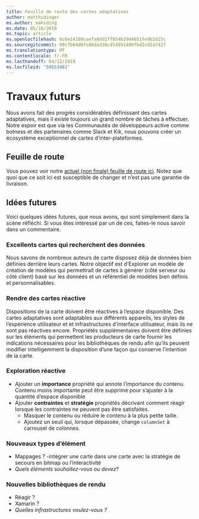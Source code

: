 ```yaml
---
title: Feuille de route des cartes adaptatives
author: matthidinger
ms.author: mahiding
ms.date: 05/16/2018
ms.topic: article
ms.openlocfilehash: 6c6e14108caefa8dd1ff854b29d4651fe9b2d15c
ms.sourcegitcommit: 99c7b64d6fc66da336c454951406fb42cd2a7427
ms.translationtype: MT
ms.contentlocale: fr-FR
ms.lasthandoff: 04/12/2019
ms.locfileid: "59553481"
---
```

# <a name="future-work"></a>Travaux futurs

Nous avons fait des progrès considérables définissant des cartes adaptatives, mais il existe toujours un grand nombre de tâches à effectuer. Notre espoir est que via les Communautés de développeurs active comme botness et des partenaires comme Slack et Kik, nous pouvons créer un écosystème exceptionnel de cartes d’inter-plateformes.

## <a name="roadmap"></a>Feuille de route

Vous pouvez voir notre [actuel (non finale) feuille de route ici](https://github.com/Microsoft/AdaptiveCards/projects/8). Notez que quoi que ce soit ici est susceptible de changer et n’est pas une garantie de livraison.

## <a name="future-ideas"></a>Idées futures

Voici quelques idées futures, que nous avons, qui sont simplement dans la scène réfléchi. Si vous êtes intéressé par un de ces, faites-le nous savoir dans un commentaire.

### <a name="great-looking-cards-from-data"></a>Excellents cartes qui recherchent des données

Nous savons de nombreux auteurs de carte disposez déjà de données bien définies derrière leurs cartes. Notre objectif est d’Explorer un modèle de création de modèles qui permettrait de cartes à générer (côté serveur ou côté client) basé sur les données et un référentiel de modèles bien définis et personnalisables.

### <a name="make-cards-responsive"></a>Rendre des cartes réactive

Dispositions de la carte doivent être réactives à l’espace disponible. Des cartes adaptatives sont adaptables aux différents appareils, les styles de l’expérience utilisateur et et infrastructures d’interface utilisateur, mais ils ne sont pas réactives encore. Propriétés supplémentaires doivent être définies sur les éléments qui permettent les producteurs de carte fournir les indications nécessaires pour les bibliothèques de rendu afin qu’ils peuvent modifier intelligemment la disposition d’une façon qui conserve l’intention de la carte.

### <a name="responsive-exploration"></a>Exploration réactive

* Ajouter un **importance** propriété qui annote l’importance du contenu. Contenu moins importante peut être supprimé pour s’ajuster à la quantité d’espace disponible
* Ajouter **contraintes** et **stratégie** propriétés décrivant comment réagir lorsque les contraintes ne peuvent pas être satisfaites. 
  * Masquer le contenu ou réduire le contenu à la plus petite taille.
  * Ajoutez un seuil qui, lorsque dépassée, change `columnSet` à carrousel de colonnes.

### <a name="new-element-types"></a>Nouveaux types d’élément

* Mappages ? -intégrer une carte dans une carte avec la stratégie de secours en bitmap ou l’interactivité
* *Quels éléments souhaitez-vous ou devez*?

### <a name="new-rendering-libraries"></a>Nouvelles bibliothèques de rendu

* Réagir ?
* Xamarin ?
* *Quelles infrastructures voulez-vous ?*
